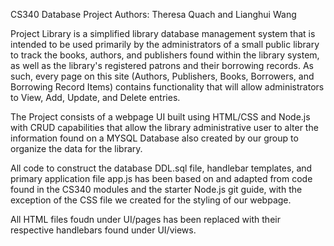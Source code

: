 CS340 Database Project
Authors: Theresa Quach and Lianghui Wang

Project Library is a simplified library database management system that is intended to be used primarily by the administrators of a small public library to track the books, authors, 
and publishers found within the library system, as well as the library's registered patrons and their borrowing records. As such, every page on this site (Authors, Publishers, Books, Borrowers, and Borrowing Record Items) contains functionality that will allow administrators to View, Add, Update, and Delete entries.

The Project consists of a webpage UI built using HTML/CSS and Node.js with CRUD capabilities that allow the library administrative user to
alter the information found on a MYSQL Database also created by our group to organize the data for the library.

All code to construct the database DDL.sql file, handlebar templates, and primary application file app.js has been based on and adapted from code found in the CS340 modules and the starter Node.js git guide, with the exception of the CSS file we created for the styling of our webpage.

All HTML files foudn under UI/pages has been replaced with their respective handlebars found under UI/views.